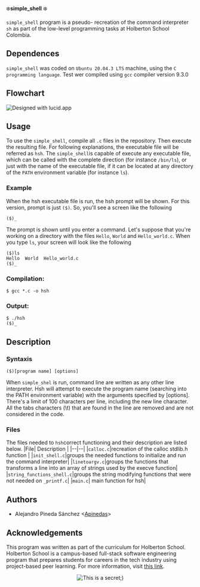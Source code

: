 ﻿:snowflake:**simple_shell** :snowflake:

`simple_shell` program is a pseudo- recreation of the command interpreter `sh` as part of the low-level programming tasks at Holberton School Colombia.

## Dependences

`simple_shell` was coded on `Ubuntu 20.04.3 LTS` machine, using   the  `C programming language`. Test wer compiled using `gcc` compiler version 9.3.0

## Flowchart
![Designed with lucid.app](https://user-images.githubusercontent.com/91083840/145311672-53ee1362-943a-4a60-896b-08057bfcdcfe.png)

## Usage

To use the `simple_shell`, compile all `.c` files in the repository. Then execute the resulting file. For following explanations, the executable file will be referred as `hsh`. The `simple_shell`is capable of execute any executable file, which can be called with the complete direction (for instance `/bin/ls`), or just with the name of the executable file, if it can be located at any directory of the `PATH` environment variable (for instance `ls`). 

### Example
When the hsh executable file is run, the hsh prompt will be shown. For this version, prompt is just `($)`. So, you'll see a screen like the following
```
($)_
```
The prompt is shown until you enter a command. Let's suppose that you're working on a directory with the files `Hello`, `World` and `Hello_world.c`. When you type `ls`, your screen will look like the following
```
($)ls
Hello  World  Hello_world.c
($)_
```

### Compilation:
```
$ gcc *.c -o hsh
```

### Output:
```
$ ./hsh
($)_
```

## Description

### Syntaxis
```
($)[program name] [options]
```
When `simple_shel` is run, command line are written as any other line interpreter. Hsh will attempt to execute the program name (searching into the PATH environment variable) with the arguments specified by [options]. There's a limit of 100 characters per line, including the new line character. All the tabs characters (\t) that are found in the line are removed and are not considered in the code.
### Files
The files needed to `hsh`correct functioning and their description are listed below.
|File| Description |
|--|--|
|`calloc.c`|recreation of the calloc stdlib.h function |
|`init_shell.c`|groups the needed functions to initialize and run the command interpreter|
|`linetoargv.c`|groups the functions that transforms a line into an array of strings used by the execve function|
|`string_functions_shell.c`|groups the string modifying functions that were not needed on `_printf.c`|
|`main.c`| main function for hsh|


## Authors
* Alejandro Pineda Sánchez <[Apinedas](https://github.com/Apinedas)> 


## Acknowledgements 

This program was written as part of the curriculum for Holberton School.
Holberton School is a campus-based full-stack software engineering program
that prepares students for careers in the tech industry using project-based
peer learning. For more information, visit [this link](https://www.holbertonschool.com/).

<p align="center">
  <img src="https://assets.website-files.com/6105315644a26f77912a1ada/610540e8b4cd6969794fe673_Holberton_School_logo-04-04.svg" alt="This is a secret;)">
</p>
